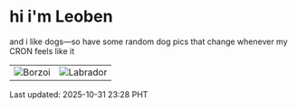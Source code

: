 # hi i'm Leoben

and i like dogs—so have some random dog pics that change whenever my CRON feels like it

|  |  |
|--------|----------|
| ![Borzoi](https://random-dog-vercel.vercel.app/api/random-borzoi?v=1761924483) | ![Labrador](https://random-dog-vercel.vercel.app/api/random-labrador?v=1761924483) |

Last updated: 2025-10-31 23:28 PHT
